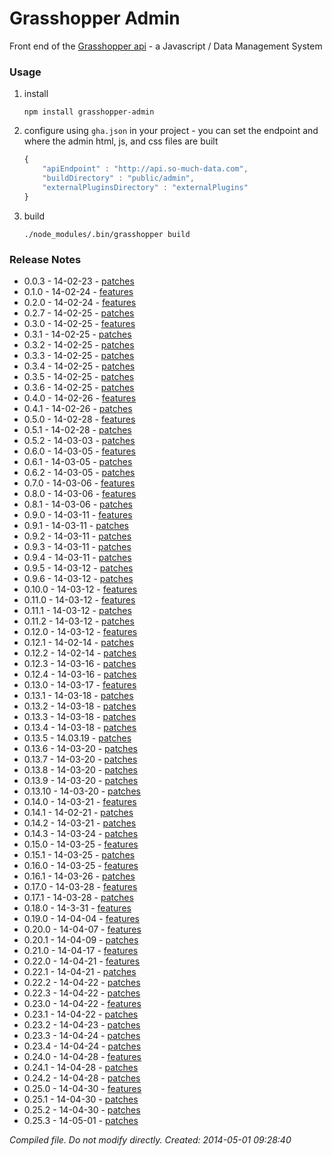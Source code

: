 # Grasshopper Admin

Front end of the [Grasshopper api](https://github.com/Solid-Interactive/grasshopper-api-js) - a Javascript / Data Management System

### Usage

1. install

    ```shell
    npm install grasshopper-admin
    ```

1. configure using `gha.json` in your project - you can set the endpoint and where the admin html, js, and css files are built

    ```javascript
    {
        "apiEndpoint" : "http://api.so-much-data.com",
        "buildDirectory" : "public/admin",
        "externalPluginsDirectory" : "externalPlugins"
    }
    ```

1. build

    ```shell
    ./node_modules/.bin/grasshopper build
    ```

### Release Notes

* 0.0.3 - 14-02-23 - [patches](https://github.com/Solid-Interactive/grasshopper-admin/tree/infiltrator/release_notes/0.0.3_14-02-23.md)
* 0.1.0 - 14-02-24 - [features](https://github.com/Solid-Interactive/grasshopper-admin/tree/infiltrator/release_notes/0.1.0_14-02-24.md)
* 0.2.0 - 14-02-24 - [features](https://github.com/Solid-Interactive/grasshopper-admin/tree/infiltrator/release_notes/0.2.0_14-02-24.md)
* 0.2.7 - 14-02-25 - [patches](https://github.com/Solid-Interactive/grasshopper-admin/tree/infiltrator/release_notes/0.2.7_14-02-25.md)
* 0.3.0 - 14-02-25 - [features](https://github.com/Solid-Interactive/grasshopper-admin/tree/infiltrator/release_notes/0.3.0_14-02-25.md)
* 0.3.1 - 14-02-25 - [patches](https://github.com/Solid-Interactive/grasshopper-admin/tree/infiltrator/release_notes/0.3.1_14-02-25.md)
* 0.3.2 - 14-02-25 - [patches](https://github.com/Solid-Interactive/grasshopper-admin/tree/infiltrator/release_notes/0.3.2_14-02-25.md)
* 0.3.3 - 14-02-25 - [patches](https://github.com/Solid-Interactive/grasshopper-admin/tree/infiltrator/release_notes/0.3.3_14-02-25.md)
* 0.3.4 - 14-02-25 - [patches](https://github.com/Solid-Interactive/grasshopper-admin/tree/infiltrator/release_notes/0.3.4_14-02-25.md)
* 0.3.5 - 14-02-25 - [patches](https://github.com/Solid-Interactive/grasshopper-admin/tree/infiltrator/release_notes/0.3.5_14-02-25.md)
* 0.3.6 - 14-02-25 - [patches](https://github.com/Solid-Interactive/grasshopper-admin/tree/infiltrator/release_notes/0.3.6_14-02-25.md)
* 0.4.0 - 14-02-26 - [features](https://github.com/Solid-Interactive/grasshopper-admin/tree/infiltrator/release_notes/0.4.0_14-02-26.md)
* 0.4.1 - 14-02-26 - [patches](https://github.com/Solid-Interactive/grasshopper-admin/tree/infiltrator/release_notes/0.4.1_14-02-26.md)
* 0.5.0 - 14-02-28 - [features](https://github.com/Solid-Interactive/grasshopper-admin/tree/infiltrator/release_notes/0.5.0_14-02-28.md)
* 0.5.1 - 14-02-28 - [patches](https://github.com/Solid-Interactive/grasshopper-admin/tree/infiltrator/release_notes/0.5.1_14-02-28.md)
* 0.5.2 - 14-03-03 - [patches](https://github.com/Solid-Interactive/grasshopper-admin/tree/infiltrator/release_notes/0.5.2_14-03-03.md)
* 0.6.0 - 14-03-05 - [features](https://github.com/Solid-Interactive/grasshopper-admin/tree/infiltrator/release_notes/0.6.0_14-03-05.md)
* 0.6.1 - 14-03-05 - [patches](https://github.com/Solid-Interactive/grasshopper-admin/tree/infiltrator/release_notes/0.6.1_14-03-05.md)
* 0.6.2 - 14-03-05 - [patches](https://github.com/Solid-Interactive/grasshopper-admin/tree/infiltrator/release_notes/0.6.2_14-03-05.md)
* 0.7.0 - 14-03-06 - [features](https://github.com/Solid-Interactive/grasshopper-admin/tree/infiltrator/release_notes/0.7.0_14-03-06.md)
* 0.8.0 - 14-03-06 - [features](https://github.com/Solid-Interactive/grasshopper-admin/tree/infiltrator/release_notes/0.8.0_14-03-06.md)
* 0.8.1 - 14-03-06 - [patches](https://github.com/Solid-Interactive/grasshopper-admin/tree/infiltrator/release_notes/0.8.1_14-03-06.md)
* 0.9.0 - 14-03-11 - [features](https://github.com/Solid-Interactive/grasshopper-admin/tree/infiltrator/release_notes/0.9.0_14-03-11.md)
* 0.9.1 - 14-03-11 - [patches](https://github.com/Solid-Interactive/grasshopper-admin/tree/infiltrator/release_notes/0.9.1_14-03-11.md)
* 0.9.2 - 14-03-11 - [patches](https://github.com/Solid-Interactive/grasshopper-admin/tree/infiltrator/release_notes/0.9.2_14-03-11.md)
* 0.9.3 - 14-03-11 - [patches](https://github.com/Solid-Interactive/grasshopper-admin/tree/infiltrator/release_notes/0.9.3_14-03-11.md)
* 0.9.4 - 14-03-11 - [patches](https://github.com/Solid-Interactive/grasshopper-admin/tree/infiltrator/release_notes/0.9.4_14-03-11.md)
* 0.9.5 - 14-03-12 - [patches](https://github.com/Solid-Interactive/grasshopper-admin/tree/infiltrator/release_notes/0.9.5_14-03-12.md)
* 0.9.6 - 14-03-12 - [patches](https://github.com/Solid-Interactive/grasshopper-admin/tree/infiltrator/release_notes/0.9.6_14-03-12.md)
* 0.10.0 - 14-03-12 - [features](https://github.com/Solid-Interactive/grasshopper-admin/tree/infiltrator/release_notes/0.10.0_14-03-12.md)
* 0.11.0 - 14-03-12 - [features](https://github.com/Solid-Interactive/grasshopper-admin/tree/infiltrator/release_notes/0.11.0_14-03-12.md)
* 0.11.1 - 14-03-12 - [patches](https://github.com/Solid-Interactive/grasshopper-admin/tree/infiltrator/release_notes/0.11.1_14-03-12.md)
* 0.11.2 - 14-03-12 - [patches](https://github.com/Solid-Interactive/grasshopper-admin/tree/infiltrator/release_notes/0.11.2_14-03-12.md)
* 0.12.0 - 14-03-12 - [features](https://github.com/Solid-Interactive/grasshopper-admin/tree/infiltrator/release_notes/0.12.0_14-03-12.md)
* 0.12.1 - 14-02-14 - [patches](https://github.com/Solid-Interactive/grasshopper-admin/tree/infiltrator/release_notes/0.12.1_14-02-14.md)
* 0.12.2 - 14-02-14 - [patches](https://github.com/Solid-Interactive/grasshopper-admin/tree/infiltrator/release_notes/0.12.2_14-02-14.md)
* 0.12.3 - 14-03-16 - [patches](https://github.com/Solid-Interactive/grasshopper-admin/tree/infiltrator/release_notes/0.12.3_14-03-16.md)
* 0.12.4 - 14-03-16 - [patches](https://github.com/Solid-Interactive/grasshopper-admin/tree/infiltrator/release_notes/0.12.4_14-03-16.md)
* 0.13.0 - 14-03-17 - [features](https://github.com/Solid-Interactive/grasshopper-admin/tree/infiltrator/release_notes/0.13.0_14-03-17.md)
* 0.13.1 - 14-03-18 - [patches](https://github.com/Solid-Interactive/grasshopper-admin/tree/infiltrator/release_notes/0.13.1_14-03-18.md)
* 0.13.2 - 14-03-18 - [patches](https://github.com/Solid-Interactive/grasshopper-admin/tree/infiltrator/release_notes/0.13.2_14-03-18.md)
* 0.13.3 - 14-03-18 - [patches](https://github.com/Solid-Interactive/grasshopper-admin/tree/infiltrator/release_notes/0.13.3_14-03-18.md)
* 0.13.4 - 14-03-18 - [patches](https://github.com/Solid-Interactive/grasshopper-admin/tree/infiltrator/release_notes/0.13.4_14-03-18.md)
* 0.13.5 - 14.03.19 - [patches](https://github.com/Solid-Interactive/grasshopper-admin/tree/infiltrator/release_notes/0.13.5_14.03.19.md)
* 0.13.6 - 14-03-20 - [patches](https://github.com/Solid-Interactive/grasshopper-admin/tree/infiltrator/release_notes/0.13.6_14-03-20.md)
* 0.13.7 - 14-03-20 - [patches](https://github.com/Solid-Interactive/grasshopper-admin/tree/infiltrator/release_notes/0.13.7_14-03-20.md)
* 0.13.8 - 14-03-20 - [patches](https://github.com/Solid-Interactive/grasshopper-admin/tree/infiltrator/release_notes/0.13.8_14-03-20.md)
* 0.13.9 - 14-03-20 - [patches](https://github.com/Solid-Interactive/grasshopper-admin/tree/infiltrator/release_notes/0.13.9_14-03-20.md)
* 0.13.10 - 14-03-20 - [patches](https://github.com/Solid-Interactive/grasshopper-admin/tree/infiltrator/release_notes/0.13.10_14-03-20.md)
* 0.14.0 - 14-03-21 - [features](https://github.com/Solid-Interactive/grasshopper-admin/tree/infiltrator/release_notes/0.14.0_14-03-21.md)
* 0.14.1 - 14-02-21 - [patches](https://github.com/Solid-Interactive/grasshopper-admin/tree/infiltrator/release_notes/0.14.1_14-02-21.md)
* 0.14.2 - 14-03-21 - [patches](https://github.com/Solid-Interactive/grasshopper-admin/tree/infiltrator/release_notes/0.14.2_14-03-21.md)
* 0.14.3 - 14-03-24 - [patches](https://github.com/Solid-Interactive/grasshopper-admin/tree/infiltrator/release_notes/0.14.3_14-03-24.md)
* 0.15.0 - 14-03-25 - [features](https://github.com/Solid-Interactive/grasshopper-admin/tree/infiltrator/release_notes/0.15.0_14-03-25.md)
* 0.15.1 - 14-03-25 - [patches](https://github.com/Solid-Interactive/grasshopper-admin/tree/infiltrator/release_notes/0.15.1_14-03-25.md)
* 0.16.0 - 14-03-25 - [features](https://github.com/Solid-Interactive/grasshopper-admin/tree/infiltrator/release_notes/0.16.0_14-03-25.md)
* 0.16.1 - 14-03-26 - [patches](https://github.com/Solid-Interactive/grasshopper-admin/tree/infiltrator/release_notes/0.16.1_14-03-26.md)
* 0.17.0 - 14-03-28 - [features](https://github.com/Solid-Interactive/grasshopper-admin/tree/infiltrator/release_notes/0.17.0_14-03-28.md)
* 0.17.1 - 14-03-28 - [patches](https://github.com/Solid-Interactive/grasshopper-admin/tree/infiltrator/release_notes/0.17.1_14-03-28.md)
* 0.18.0 - 14-3-31 - [features](https://github.com/Solid-Interactive/grasshopper-admin/tree/infiltrator/release_notes/0.18.0_14-3-31.md)
* 0.19.0 - 14-04-04 - [features](https://github.com/Solid-Interactive/grasshopper-admin/tree/infiltrator/release_notes/0.19.0_14-04-04.md)
* 0.20.0 - 14-04-07 - [features](https://github.com/Solid-Interactive/grasshopper-admin/tree/infiltrator/release_notes/0.20.0_14-04-07.md)
* 0.20.1 - 14-04-09 - [patches](https://github.com/Solid-Interactive/grasshopper-admin/tree/infiltrator/release_notes/0.20.1_14-04-09.md)
* 0.21.0 - 14-04-17 - [features](https://github.com/Solid-Interactive/grasshopper-admin/tree/infiltrator/release_notes/0.21.0_14-04-17.md)
* 0.22.0 - 14-04-21 - [features](https://github.com/Solid-Interactive/grasshopper-admin/tree/infiltrator/release_notes/0.22.0_14-04-21.md)
* 0.22.1 - 14-04-21 - [patches](https://github.com/Solid-Interactive/grasshopper-admin/tree/infiltrator/release_notes/0.22.1_14-04-21.md)
* 0.22.2 - 14-04-22 - [patches](https://github.com/Solid-Interactive/grasshopper-admin/tree/infiltrator/release_notes/0.22.2_14-04-22.md)
* 0.22.3 - 14-04-22 - [patches](https://github.com/Solid-Interactive/grasshopper-admin/tree/infiltrator/release_notes/0.22.3_14-04-22.md)
* 0.23.0 - 14-04-22 - [features](https://github.com/Solid-Interactive/grasshopper-admin/tree/infiltrator/release_notes/0.23.0_14-04-22.md)
* 0.23.1 - 14-04-22 - [patches](https://github.com/Solid-Interactive/grasshopper-admin/tree/infiltrator/release_notes/0.23.1_14-04-22.md)
* 0.23.2 - 14-04-23 - [patches](https://github.com/Solid-Interactive/grasshopper-admin/tree/infiltrator/release_notes/0.23.2_14-04-23.md)
* 0.23.3 - 14-04-24 - [patches](https://github.com/Solid-Interactive/grasshopper-admin/tree/infiltrator/release_notes/0.23.3_14-04-24.md)
* 0.23.4 - 14-04-24 - [patches](https://github.com/Solid-Interactive/grasshopper-admin/tree/infiltrator/release_notes/0.23.4_14-04-24.md)
* 0.24.0 - 14-04-28 - [features](https://github.com/Solid-Interactive/grasshopper-admin/tree/infiltrator/release_notes/0.24.0_14-04-28.md)
* 0.24.1 - 14-04-28 - [patches](https://github.com/Solid-Interactive/grasshopper-admin/tree/infiltrator/release_notes/0.24.1_14-04-28.md)
* 0.24.2 - 14-04-28 - [patches](https://github.com/Solid-Interactive/grasshopper-admin/tree/infiltrator/release_notes/0.24.2_14-04-28.md)
* 0.25.0 - 14-04-30 - [features](https://github.com/Solid-Interactive/grasshopper-admin/tree/infiltrator/release_notes/0.25.0_14-04-30.md)
* 0.25.1 - 14-04-30 - [patches](https://github.com/Solid-Interactive/grasshopper-admin/tree/infiltrator/release_notes/0.25.1_14-04-30.md)
* 0.25.2 - 14-04-30 - [patches](https://github.com/Solid-Interactive/grasshopper-admin/tree/infiltrator/release_notes/0.25.2_14-04-30.md)
* 0.25.3 - 14-05-01 - [patches](https://github.com/Solid-Interactive/grasshopper-admin/tree/infiltrator/release_notes/0.25.3_14-05-01.md)


_Compiled file. Do not modify directly. Created: 2014-05-01 09:28:40_
